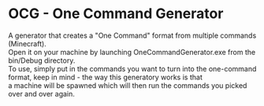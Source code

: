 <h1><b>OCG - One Command Generator</h1></b>

A generator that creates a "One Command" format from multiple commands (Minecraft).<br/>
Open it on your machine by launching OneCommandGenerator.exe from the bin/Debug directory.<br/>
To use, simply put in the commands you want to turn into the one-command format, keep in mind - the way this generatory works is that <br/>
a machine will be spawned which will then run the commands you picked over and over again. 
